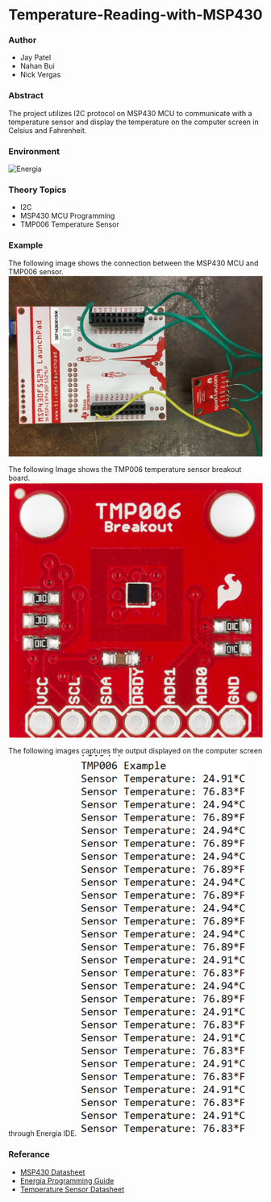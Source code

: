# Temperature-Reading-with-MSP430

### Author
- Jay Patel
- Nahan Bui
- Nick Vergas

### Abstract
The project utilizes I2C protocol on MSP430 MCU to communicate with a temperature sensor and display the temperature on the computer screen in Celsius and Fahrenheit.

### Environment
![Energia](https://camo.githubusercontent.com/b3b5a8d212b2bb4f84f6b72083033c2030fda669/687474703a2f2f656e65726769612e6e752f696d672f456e65726769612e706e67 "Energia")


### Theory Topics
- I2C
- MSP430 MCU Programming
- TMP006 Temperature Sensor

### Example
The following image shows the connection between the MSP430 MCU and TMP006 sensor. 
![Demo](https://raw.githubusercontent.com/jbp261/Temperature-Reading-with-MSP430/master/Images/Demo.png "Demo")

The following Image shows the TMP006 temperature sensor breakout board.
![demo](https://raw.githubusercontent.com/jbp261/Temperature-Reading-with-MSP430/master/Images/TMP006.png "demo")

The following images captures the output displayed on the computer screen through Energia IDE.
![demo](https://raw.githubusercontent.com/jbp261/Temperature-Reading-with-MSP430/master/Images/Demo2.png "demo")

### Referance
- [MSP430 Datasheet](http://www.ti.com/lit/ds/symlink/msp430g2453.pdf "MSP430 Datasheet")
- [Energia Programming Guide](http://www.energia.nu/ "Energia Programming Guide")
- [Temperature Sensor Datasheet](http://www.ti.com/ww/eu/sensampbook/tmp006.pdf?DCMP=HPA_A8_sensampbook&HQS=TMP006-dt2-eu "Temperature Sensor Datasheet")




